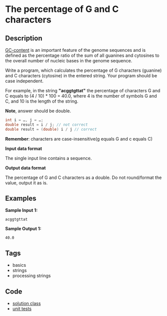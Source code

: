 # The percentage of G and C characters

## Description
[GC-content](https://en.wikipedia.org/wiki/GC-content) is an important feature of the genome sequences and is defined as the percentage ratio of the sum of all guanines and cytosines to the overall number of nucleic bases in the genome sequence.

Write a program, which calculates the percentage of G characters (guanine) and C characters (cytosine) in the entered string. Your program should be case independent.

For example, in the string **"acggtgttat"** the percentage of characters G and C equals to (4 / 10) * 100 = 40.0, where 4 is the number of symbols G and C, and 10 is the length of the string.

**Note**, answer should be double.

```java
int i = …, j = …;
double result = i / j; // not correct
double result = (double) i / j // correct
```

**Remember**: characters are case-insensitive(g equals G and c equals C)

**Input data format**

The single input line contains a sequence.

**Output data format**

The percentage of G and C characters as a double. Do not round/format the value, output it as is.

## Examples
**Sample Input 1:**
```console
acggtgttat
```

**Sample Output 1:**
```console
40.0
```

## Tags
- basics
- strings
- processing strings

## Code
- [solution class](./src/main/java/GCCharacters.java)
- [unit tests](./src/test/java/SomeParamTest.java)